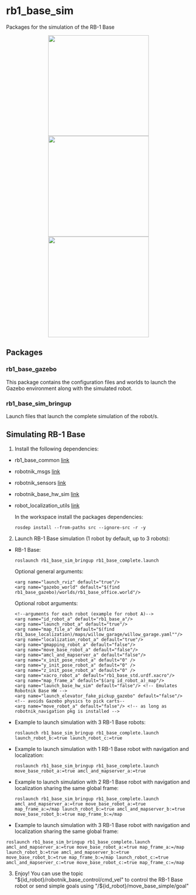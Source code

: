 # rb1_base_sim


Packages for the simulation of the RB-1 Base

<p align="center">
  <img src="https://www.roscomponents.com/760-big_default/rb-1-base.jpg" width="275" />
  <img src="  https://www.roscomponents.com/761-thickbox_default/rb-1-base.jpg
" width="275" />
  <img src="https://www.roscomponents.com/759-thickbox_default/rb-1-base.jpg" width="275" />
</p>


## Packages

### rb1_base_gazebo

This package contains the configuration files and worlds to launch the Gazebo environment along with the simulated robot.

### rb1_base_sim_bringup

Launch files that launch the complete simulation of the robot/s.



## Simulating RB-1 Base

1. Install the following dependencies:
  - rb1_base_common [link](https://github.com/RobotnikAutomation/rb1_base_common)
  - robotnik_msgs [link](https://github.com/RobotnikAutomation/robotnik_msgs)
  - robotnik_sensors [link](https://github.com/RobotnikAutomation/robotnik_sensors)
  - robotnik_base_hw_sim [link](https://github.com/RobotnikAutomation/robotnik_base_hw_sim)
  - robot_localization_utils [link](https://github.com/RobotnikAutomation/robot_localization_utils)

    In the workspace install the packages dependencies:
    ```
    rosdep install --from-paths src --ignore-src -r -y
    ```

2. Launch RB-1 Base simulation (1 robot by default, up to 3 robots): <br>
- RB-1 Base: <br>
  ```
  roslaunch rb1_base_sim_bringup rb1_base_complete.launch
  ```

  Optional general arguments:
  ```
  <arg name="launch_rviz" default="true"/>
  <arg name="gazebo_world" default="$(find rb1_base_gazebo)/worlds/rb1_base_office.world"/>

  ```
  Optional robot arguments:
  ```
  <!--arguments for each robot (example for robot A)-->
  <arg name="id_robot_a" default="rb1_base_a"/>
  <arg name="launch_robot_a" default="true"/>
  <arg name="map_file_a" default="$(find rb1_base_localization)/maps/willow_garage/willow_garage.yaml""/>
  <arg name="localization_robot_a" default="true"/>
  <arg name="gmapping_robot_a" default="false"/>
  <arg name="move_base_robot_a" default="false"/>
  <arg name="amcl_and_mapserver_a" default="false"/>
  <arg name="x_init_pose_robot_a" default="0" />
  <arg name="y_init_pose_robot_a" default="0" />
  <arg name="z_init_pose_robot_a" default="0" />
  <arg name="xacro_robot_a" default="rb1_base_std.urdf.xacro"/>
  <arg name="map_frame_a" default="$(arg id_robot_a)_map"/>
  <arg name="launch_base_hw_sim" default="false"/> <!-- Emulates Robotnik Base HW -->
  <arg name="launch_elevator_fake_pickup_gazebo" default="false"/> <!-- avoids Gazebo physics to pick carts--
  <arg name="move_robot_a" default="false"/> <!-- as long as robotnik_navigation pkg is installed -->
  ```
- Example to launch simulation with 3 RB-1 Base robots:
  ```
  roslaunch rb1_base_sim_bringup rb1_base_complete.launch launch_robot_b:=true launch_robot_c:=true
  ```
- Example to launch simulation with 1 RB-1 Base robot with navigation and localization:
  ```
  roslaunch rb1_base_sim_bringup rb1_base_complete.launch move_base_robot_a:=true amcl_and_mapserver_a:=true
  ```
- Example to launch simulation with 2 RB-1 Base robot with navigation and localization sharing the same global frame:
  ```
  roslaunch rb1_base_sim_bringup rb1_base_complete.launch amcl_and_mapserver_a:=true move_base_robot_a:=true map_frame_a:=/map launch_robot_b:=true amcl_and_mapserver_b:=true move_base_robot_b:=true map_frame_b:=/map
  ```
- Example to launch simulation with 3 RB-1 Base robot with navigation and localization sharing the same global frame:
```
roslaunch rb1_base_sim_bringup rb1_base_complete.launch amcl_and_mapserver_a:=true move_base_robot_a:=true map_frame_a:=/map launch_robot_b:=true amcl_and_mapserver_b:=true move_base_robot_b:=true map_frame_b:=/map launch_robot_c:=true amcl_and_mapserver_c:=true move_base_robot_c:=true map_frame_c:=/map
```
3. Enjoy! You can use the topic "${id_robot}/robotnik_base_control/cmd_vel" to control the RB-1 Base robot or send simple goals using "/${id_robot}/move_base_simple/goal"
